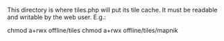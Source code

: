This directory is where tiles.php will put its tile cache. It must be
readable and writable by the web user. E.g.:

  chmod a+rwx offline/tiles
  chmod a+rwx offline/tiles/mapnik

